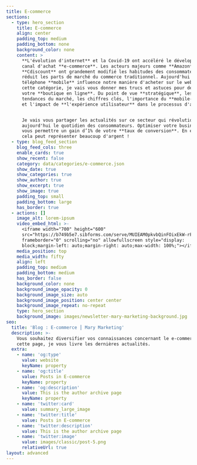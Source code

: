 ```yaml
---
title: E-commerce
sections:
  - type: hero_section
    title: E-commerce
    align: center
    padding_top: medium
    padding_bottom: none
    background_color: none
    content: >
      **L'évolution d'internet** et la Covid-19 ont accéléré le développement du
      canal d'achat **e-commerce**. Les acteurs majeurs comme **Amazon** ou
      **Cdiscount** ont grandement modifié les habitudes des consommateurs et
      réduit les parts de marché du commerce traditionnel. Aujourd'hui notre
      téléphone **mobile** influence notre manière d'acheter sur le web. Dans
      cette catégorie, je vais vous donner mes trucs et astuces pour développer
      votre **boutique en ligne**. Du point de vue **stratégique**, les
      tendances du marché, les chiffres clés, l'importance du **mobile-first**
      et l'impact de **l'expérience utilisateur** dans le processus d'achat.


      Je vais vous partager les actualités sur ce secteur qui révolutionne
      aujourd'hui le quotidien des consommateurs. Optimiser votre business peut
      vous permettre un gain d’1% de votre **taux de conversion**. En e-commerce
      cela peut représenter beaucoup d'argent !
  - type: blog_feed_section
    blog_feed_cols: three
    enable_cards: true
    show_recent: false
    category: data/categories/e-commerce.json
    show_date: true
    show_categories: true
    show_author: true
    show_excerpt: true
    show_image: true
    padding_top: small
    padding_bottom: large
    has_border: true
  - actions: []
    image_alt: lorem-ipsum
    video_embed_html: >-
      <iframe width="700" height="600"
      src="https://b749b5e7.sibforms.com/serve/MUIEAM0pkvbQinFOixEkW-rF_LkKDOef_kUfJGtk7R9-UfYGPAJ_DiiVnVBksDThZYDqnmeVL4MnotsgclA_AehybCmA3NKcWHLbbvdkKvG0n34T7OuHuIsL2dj3-o197_s8hEpdP9x5L2dDoMQzA-iDTR8VKjJg43Ng3XjNLA8_kzDtFQqaWLGl0KlowvrzGYQ-eObrny3EASDU"
      frameborder="0" scrolling="no" allowfullscreen style="display:
      block;margin-left: auto;margin-right: auto;max-width: 100%;"></iframe>
    media_position: top
    media_width: fifty
    align: left
    padding_top: medium
    padding_bottom: medium
    has_border: false
    background_color: none
    background_image_opacity: 0
    background_image_size: auto
    background_image_position: center center
    background_image_repeat: no-repeat
    type: hero_section
    background_image: images/newsletter-mary-marketing-background.jpg
seo:
  title: 'Blog : E-commerce ⎮ Mary Marketing'
  description: >-
    Vous souhaitez diversifier vos connaissances concernant le e-commerce ? Sur
    cette page, je vous livre les dernières actualités.
  extra:
    - name: 'og:type'
      value: website
      keyName: property
    - name: 'og:title'
      value: Posts in E-commerce
      keyName: property
    - name: 'og:description'
      value: This is the author archive page
      keyName: property
    - name: 'twitter:card'
      value: summary_large_image
    - name: 'twitter:title'
      value: Posts in E-commerce
    - name: 'twitter:description'
      value: This is the author archive page
    - name: 'twitter:image'
      value: images/classic/post-5.png
      relativeUrl: true
layout: advanced
---
```

